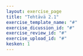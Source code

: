 ```yaml
---
layout: exercise_page
title: "Tehtävä 2.1"
exercise_template_name: "#"
exercise_dicussion_id: "#"
exercise_review_id: "#"
exercise_upload_id: "#"
kesken: 1
---
```


